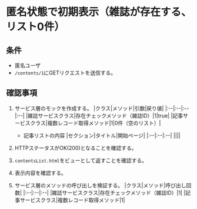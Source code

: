 # 匿名状態で初期表示（雑誌が存在する、リスト0件）

## 条件
- 匿名ユーザ
- `/contents/1`にGETリクエストを送信する。

## 確認事項
1. サービス層のモックを作成する。
|クラス|メソッド|引数|戻り値|
|:--|:--|:--|:--|
|雑誌サービスクラス|存在チェックメソッド（雑誌ID）|1|true|
|記事サービスクラス|複数レコード取得メソッド|1|0件（空のリスト）|

    - 記事リストの内容
    |セクション|タイトル|開始ページ|
    |:--|:--|:--|
    ||||

1. HTTPステータスがOK(200)となることを確認する。

1. `contentsList.html`をビューとして返すことを確認する。

1. 表示内容を確認する。

1. サービス層のメソッドの呼び出しを検証する。
|クラス|メソッド|呼び出し回数|
|:--|:--|:--|
|雑誌サービスクラス|存在チェックメソッド（雑誌ID）|1|
|記事サービスクラス|複数レコード取得メソッド|1|
